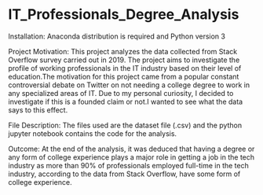 # IT_Professionals_Degree_Analysis
Installation: Anaconda distribution is required and Python version 3

Project Motivation: This project analyzes the data collected from Stack Overflow survey carried out in 2019. The project aims to investigate the profile of working professionals in the IT industry based on their level of education.The motivation for this project came from a popular constant controversial debate on Twitter on not needing a college degree to work in any specialized areas of IT. Due to my personal curiosity, I decided to investigate if this is a founded claim or not.I wanted to see what the data says to this effect.

File Description: The files used are the dataset file (.csv) and the python jupyter notebook contains the code for the analysis.

Outcome: At the end of the analysis, it was deduced that having a degree or any form of college experience plays a major role in getting a job in the tech industry as more than 90% of professionals employed full-time in the tech industry, according to the data from Stack Overflow,  have some form of college experience.
